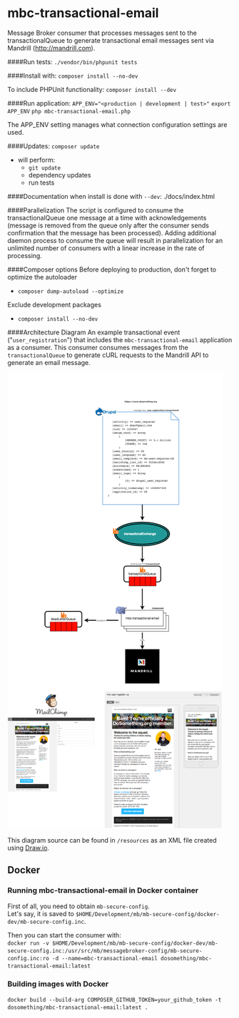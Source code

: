 mbc-transactional-email
==============
Message Broker consumer that processes messages sent to the transactionalQueue to generate transactional email messages sent via Mandrill (http://mandrill.com).

####Run tests:
`./vendor/bin/phpunit tests`

####Install with:
`composer install --no-dev`

To include PHPUnit functionality:
`composer install --dev`

####Run application:
`APP_ENV="<production | development | test>"`
`export APP_ENV`
`php mbc-transactional-email.php`

The APP_ENV setting manages what connection configuration settings are used.

####Updates:
`composer update`
- will perform:
  - `git update`
  - dependency updates
  - run tests

####Documentation when install is done with `--dev`:
./docs/index.html

####Parallelization
The script is configured to consume the transactionalQueue one message at a time with acknowledgements (message is removed from the queue only after the consumer sends confirmation that the message has been processed). Adding additional daemon process to consume the queue will result in parallelization for an unlimited number of consumers with a linear increase in the rate of processing.

####Composer options
Before deploying to production, don't forget to optimize the autoloader
- `composer dump-autoload --optimize`

Exclude development packages
- `composer install --no-dev`

####Architecture Diagram
An example transactional event ("`user_registration`") that includes the `mbc-transactional-email` application as a consumer. This consumer consumes messages from the `transactionalQueue` to generate cURL requests to the Mandrill API to generate an email message.

![User Registration Transaction message flow](https://raw.githubusercontent.com/DoSomething/mbc-transactional-email/master/resources/DoSomethingUserRegistration_Architecture.png)

This diagram source can be found in `/resources` as an XML file created using [Draw.io](http://draw.io).

## Docker
### Running mbc-transactional-email in Docker container
First of all, you need to obtain `mb-secure-config`.  
Let's say, it is saved to `$HOME/Development/mb/mb-secure-config/docker-dev/mb-secure-config.inc`.


Then you can start the consumer with:  
`docker run -v $HOME/Development/mb/mb-secure-config/docker-dev/mb-secure-config.inc:/usr/src/mb/messagebroker-config/mb-secure-config.inc:ro -d --name=mbc-transactional-email dosomething/mbc-transactional-email:latest`


### Building images with Docker
`docker build --build-arg COMPOSER_GITHUB_TOKEN=your_github_token -t dosomething/mbc-transactional-email:latest .`

